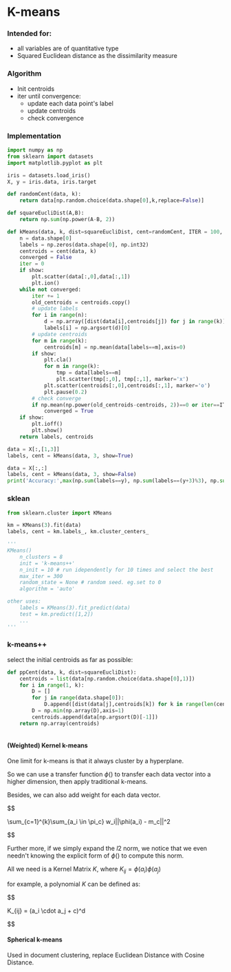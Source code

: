 # K-means

### Intended for:

* all variables are of quantitative type
* Squared Euclidean distance as the dissimilarity measure

### Algorithm

* Init centroids
* iter until convergence:
  * update each data point's label
  * update centroids
  * check convergence

### Implementation

```python
import numpy as np
from sklearn import datasets
import matplotlib.pyplot as plt

iris = datasets.load_iris()
X, y = iris.data, iris.target

def randomCent(data, k):
    return data[np.random.choice(data.shape[0],k,replace=False)]

def squareEucliDist(A,B):
    return np.sum(np.power(A-B, 2))

def kMeans(data, k, dist=squareEucliDist, cent=randomCent, ITER = 100, show=True):
    n = data.shape[0]
    labels = np.zeros(data.shape[0], np.int32)
    centroids = cent(data, k)
    converged = False
    iter = 0
    if show:
        plt.scatter(data[:,0],data[:,1])
        plt.ion()
    while not converged:
        iter += 1
        old_centroids = centroids.copy()
        # update labels
        for i in range(n):
            d = np.array([dist(data[i],centroids[j]) for j in range(k)])
            labels[i] = np.argsort(d)[0]
        # update centroids
        for m in range(k):
            centroids[m] = np.mean(data[labels==m],axis=0)
        if show:
            plt.cla()
            for m in range(k):
                tmp = data[labels==m]
                plt.scatter(tmp[:,0], tmp[:,1], marker='x')
            plt.scatter(centroids[:,0],centroids[:,1], marker='o')
            plt.pause(0.2)
        # check converge
        if np.mean(np.power(old_centroids-centroids, 2))==0 or iter==ITER:
            converged = True
    if show:
        plt.ioff()
        plt.show()
    return labels, centroids

data = X[:,[1,3]]
labels, cent = kMeans(data, 3, show=True)

data = X[:,:]
labels, cent = kMeans(data, 3, show=False)
print('Accuracy:',max(np.sum(labels==y), np.sum(labels==(y+3)%3), np.sum(labels==(y+2)%3))/y.shape[0])

```

### sklean

```python
from sklearn.cluster import KMeans

km = KMeans(3).fit(data)
labels, cent = km.labels_, km.cluster_centers_

'''
KMeans()
	n_clusters = 8
	init = 'k-means++'
	n_init = 10 # run idependently for 10 times and select the best
	max_iter = 300
	random_state = None # random seed. eg.set to 0
	algorithm = 'auto'

other uses:
	labels = KMeans(3).fit_predict(data)
	test = km.predict([1,2])
	...
'''
```



### k-means++

select the initial centroids as far as possible:

```python
def ppCent(data, k, dist=squareEucliDist):
    centroids = list(data[np.random.choice(data.shape[0],1)])
    for i in range(1, k):
        D = []
        for j in range(data.shape[0]):
            D.append([dist(data[j],centroids[k]) for k in range(len(centroids))])
        D = np.min(np.array(D),axis=1)
        centroids.append(data[np.argsort(D)[-1]])
    return np.array(centroids)
    
```



#### (Weighted) Kernel k-means

One limit for k-means is that it always cluster by a hyperplane.

So we can use a transfer function $\phi()$ to transfer each data vector into a higher dimension, then apply traditional k-means.

Besides, we can also add weight for each data vector.

$$

\sum_{c=1}^{k}\sum_{a_i \in \pi_c} w_i||\phi(a_i) - m_c||^2

$$

Further more, if we simply expand the $l2$ norm, we notice that we even needn't knowing the explicit form of $\phi()$ to compute this norm.

All we need is a Kernel Matrix $K$, where $K_{ij} = \phi(a_i)\phi(a_j)$

for example, a polynomial $K$ can be defined as:

$$

K_{ij} = (a_i \cdot a_j + c)^d

$$






#### Spherical k-means

Used in document clustering, replace Euclidean Distance with Cosine Distance.

